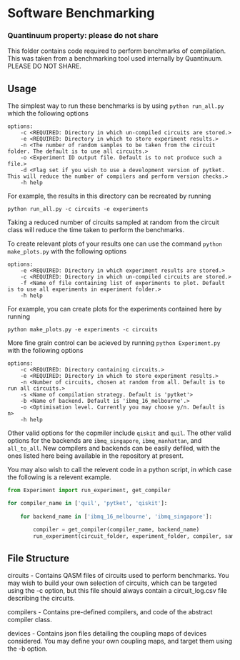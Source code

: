 # Software Benchmarking
### Quantinuum property: please do not share

This folder contains code required to perform benchmarks of compilation.
This was taken from a benchmarking tool used internally by
Quantinuum.
PLEASE DO NOT SHARE.

## Usage

The simplest way to run these benchmarks is by using
```python run_all.py```
which the following options
```
options:
	-c <REQUIRED: Directory in which un-compiled circuits are stored.>
	-e <REQUIRED: Directory in which to store experiment results.>
	-n <The number of random samples to be taken from the circuit folder. The default is to use all circuits.>
	-o <Experiment ID output file. Default is to not produce such a file.>
	-d <Flag set if you wish to use a development version of pytket. This will reduce the number of compilers and perform version checks.>
	-h help
```
For example, the results in this directory can be recreated by running
```
python run_all.py -c circuits -e experiments
```
Taking a reduced number of circuits sampled at random from the circuit class
will reduce the time taken to perform the benchmarks.

To create relevant plots of your results one can use the command
```python make_plots.py```
with the following options
```
options:
    -e <REQUIRED: Directory in which experiment results are stored.>
    -c <REQUIRED: Directory in which un-compiled circuits are stored.>
    -f <Name of file containing list of experiments to plot. Default is to use all experiments in experiment folder.>
    -h help
```
For example, you can create plots for the experiments contained here by running
```
python make_plots.py -e experiments -c circuits
```

More fine grain control can be acieved by running
```python Experiment.py```
with the following options
```
options:
    -c <REQUIRED: Directory containing circuits.>
    -e <REQUIRED: Directory in which to store experiment results.>
    -n <Number of circuits, chosen at random from all. Default is to run all circuits.>
    -s <Name of compilation strategy. Default is 'pytket'>
    -b <Name of backend. Default is 'ibmq_16_melbourne'.>
    -o <Optimisation level. Currently you may choose y/n. Default is n>
    -h help
```
Other valid options for the copmiler include ```qiskit``` and ```quil```. The
other valid options for the backends are ```ibmq_singapore```,
```ibmq_manhattan```, and ```all_to_all```. New compilers and backends can be
easily defiled, with the ones listed here being available in the repository at
present.

You may also wish to call the relevent code in a python script, in which case
the following is a relevent example.
```python
from Experiment import run_experiment, get_compiler

for compiler_name in ['quil', 'pytket', 'qiskit']:
    
    for backend_name in ['ibmq_16_melbourne', 'ibmq_singapore']:

        compiler = get_compiler(compiler_name, backend_name) 
        run_experiment(circuit_folder, experiment_folder, compiler, samples=100)
```

## File Structure

circuits - Contains QASM files of circuits used to perform benchmarks. You may
wish to build your own selection of circuits, which can be targeted using the
-c option, but this file should always contain a circuit_log.csv file
describing the circuits.

compilers - Contains pre-defined compilers, and code of the abstract compiler
class.

devices - Contains json files detailing the coupling maps of devices
considered. You may define your own coupling maps, and target them using the -b
option.
